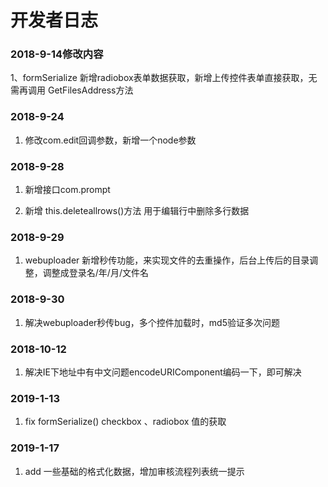 # 开发者日志

### 2018-9-14修改内容
1、formSerialize 新增radiobox表单数据获取，新增上传控件表单直接获取，无需再调用 GetFilesAddress方法
### 2018-9-24
1. 修改com.edit回调参数，新增一个node参数

### 2018-9-28
1.  新增接口com.prompt

2. 新增 this.deleteallrows()方法 用于编辑行中删除多行数据

### 2018-9-29
 
1. webuploader 新增秒传功能，来实现文件的去重操作，后台上传后的目录调整，调整成登录名/年/月/文件名

### 2018-9-30

1. 解决webuploader秒传bug，多个控件加载时，md5验证多次问题

### 2018-10-12

1. 解决IE下地址中有中文问题encodeURIComponent编码一下，即可解决

### 2019-1-13

1. fix formSerialize() checkbox 、radiobox 值的获取 


### 2019-1-17

1. add 一些基础的格式化数据，增加审核流程列表统一提示